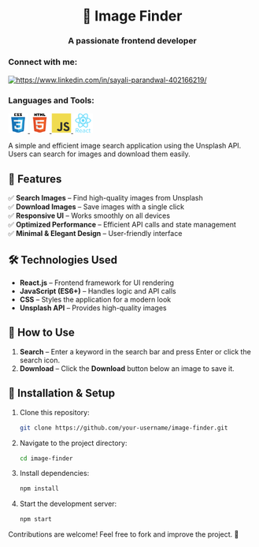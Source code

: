 <h1 align="center"> 📸 Image Finder</h1>

<h3 align="center">A passionate frontend developer</h3>

<h3 align="left">Connect with me:</h3>
<p align="left">
<a href="https://linkedin.com/in/https://www.linkedin.com/in/sayali-parandwal-402166219/" target="blank"><img align="center" src="https://raw.githubusercontent.com/rahuldkjain/github-profile-readme-generator/master/src/images/icons/Social/linked-in-alt.svg" alt="https://www.linkedin.com/in/sayali-parandwal-402166219/" height="30" width="40" /></a>
</p>

<h3 align="left">Languages and Tools:</h3>
<p align="left"> <a href="https://www.w3schools.com/css/" target="_blank" rel="noreferrer"> <img src="https://raw.githubusercontent.com/devicons/devicon/master/icons/css3/css3-original-wordmark.svg" alt="css3" width="40" height="40"/> </a> <a href="https://www.w3.org/html/" target="_blank" rel="noreferrer"> <img src="https://raw.githubusercontent.com/devicons/devicon/master/icons/html5/html5-original-wordmark.svg" alt="html5" width="40" height="40"/> </a> <a href="https://developer.mozilla.org/en-US/docs/Web/JavaScript" target="_blank" rel="noreferrer"> <img src="https://raw.githubusercontent.com/devicons/devicon/master/icons/javascript/javascript-original.svg" alt="javascript" width="40" height="40"/> </a> <a href="https://reactjs.org/" target="_blank" rel="noreferrer"> <img src="https://raw.githubusercontent.com/devicons/devicon/master/icons/react/react-original-wordmark.svg" alt="react" width="40" height="40"/> </a> </p>


A simple and efficient image search application using the Unsplash API. Users can search for images and download them easily.

## 🚀 Features

✅ **Search Images** – Find high-quality images from Unsplash  
✅ **Download Images** – Save images with a single click  
✅ **Responsive UI** – Works smoothly on all devices  
✅ **Optimized Performance** – Efficient API calls and state management  
✅ **Minimal & Elegant Design** – User-friendly interface  

## 🛠️ Technologies Used

- **React.js** – Frontend framework for UI rendering  
- **JavaScript (ES6+)** – Handles logic and API calls  
- **CSS** – Styles the application for a modern look  
- **Unsplash API** – Provides high-quality images  

## 🎯 How to Use

1. **Search** – Enter a keyword in the search bar and press Enter or click the search icon.  
2. **Download** – Click the **Download** button below an image to save it.  

## 📂 Installation & Setup

1. Clone this repository:
   ```sh
   git clone https://github.com/your-username/image-finder.git
   ```
2. Navigate to the project directory:
   ```sh
   cd image-finder
   ```
3. Install dependencies:
   ```sh
   npm install
   ```
4. Start the development server:
   ```sh
   npm start
   ```



Contributions are welcome! Feel free to fork and improve the project. 🚀

